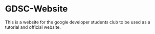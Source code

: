 # GDSC-Website
This is a website for the google developer students club to be used as a tutorial and official website.
